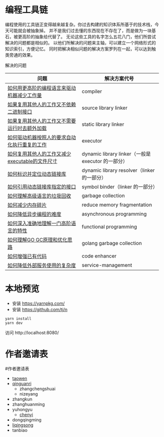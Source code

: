 # 编程工具链

编程使用的工具链正变得越来越复杂。你过去构建的知识体系所基于的技术栈，今天可能就会被抽象掉。
并不是我们过去懂的东西现在不存在了，而是做为一块基石，被更高阶的抽象给代替了。
无论这些工具的名字怎么五花八门，他们所尝试解决的问题都是相似的。
以他们所解决的问题来主轴，可以建立一个网络形式的知识索引，方便记忆。
同时把解决相似问题的解决方案罗列在一起，可以达到触类旁通的效果。

解决的问题

| 问题 | 解决方案代号 |
| --- | --- |
| [如何用更高阶的编程语言来驱动机器减少工作量](compiler.md) | compiler |
| [如果复用其他人的工作又不依赖二进制接口](source-library-linker.md) | source library linker |
| [如果复用其他人的工作又不需要运行时去额外加载](static-library-linker.md) | static library linker |
| [如何驱动机器按照人的要求自动化执行重复的工作](executor.md) | executor |
| [如何复用其他人的工作又减少executable的文件尺寸](dynamic-library-linker.md) | dynamic library linker（一般是 executor 的一部分） |
| [如何标识并定位动态链接库](dynamic-library-resolver.md) | dynamic library resolver（linker 的一部分） |
| [如何引用动态链接库指定的接口](symbol-binder.md) | symbol binder（linker 的一部分） 
| [如何理解高级语言的垃圾回收](garbage-collection.md) | garbage collection |
| [如何减少内存碎片](reduce-memory-fragmentation.md) | reduce memory fragmentation  |
| [如何降低异步编程的难度](asynchronous-programming.md) | asynchronous programming |
| [如何深入准确地理解一门高阶语言的特性](functional-programming.md) | functional programming |
| [如何理解GO GC原理和优化思路](golang-garbage-collection.md)|golang garbage collection|
| [如何增强已有代码](code-enhancer.md)|code enhancer |
| [如何降低外部服务使用的复杂度](service-management.md)|service-management |
# 本地预览
* 安装 https://yarnpkg.com/
* 安装 https://github.com/tj/n

```
yarn install
yarn dev
```

访问 http://localhost:8080/

# 作者邀请表

#作者邀请表
* [taowen](https://github.com/taowen)
* [qinguanri](https://github.com/qinguanri)
  * zhangchengshuai
  * nizeyang
* zhangkun
* zhanghuanming
* yuhongyu
  * [chenyi](https://github.com/mrgeneralgoo)
* dongqingming
* [liqingsong](https://github.com/matoujun)
* tanbiao
